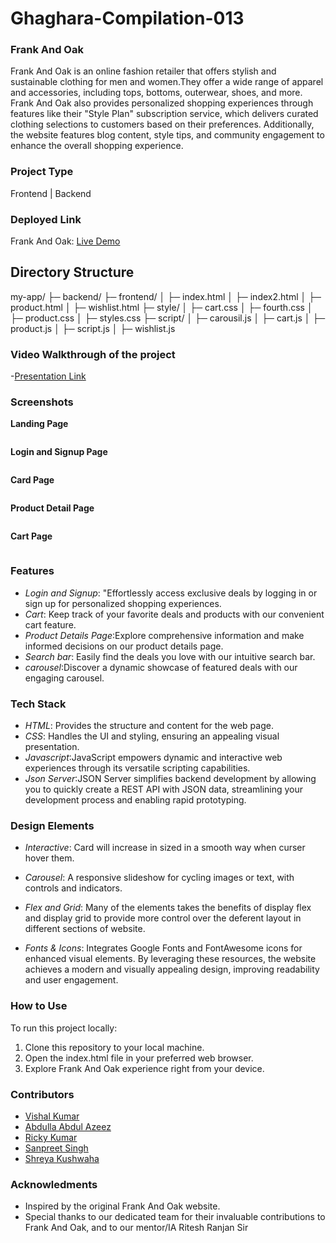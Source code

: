 # Ghaghara-Compilation-013

### Frank And Oak

Frank And Oak is an online fashion retailer that offers stylish and sustainable clothing for men and women.They offer a wide range of apparel and accessories, including tops, bottoms, outerwear, shoes, and more. Frank And Oak also provides personalized shopping experiences through features like their "Style Plan" subscription service, which delivers curated clothing selections to customers based on their preferences. Additionally, the website features blog content, style tips, and community engagement to enhance the overall shopping experience.

### Project Type

Frontend | Backend

### Deployed Link

Frank And Oak: [Live Demo]()

## Directory Structure
my-app/
├─ backend/
├─ frontend/
│ ├─ index.html
│ ├─ index2.html
│ ├─ product.html
│ ├─ wishlist.html
├─ style/
│ ├─ cart.css
│ ├─ fourth.css
│ ├─ product.css
│ ├─ styles.css
├─ script/
│ ├─ carousil.js
│ ├─ cart.js
│ ├─ product.js
│ ├─ script.js
│ ├─ wishlist.js
     
### Video Walkthrough of the project

-[Presentation Link](https://youtu.be/zu-94FmTdys)

### Screenshots

**Landing Page**

<img src="/Ghaghara-Compilation-013/Website image/Landing Page.jpg" alt="">


**Login and Signup Page**

  <img src="/Ghaghara-Compilation-013/Website image/Sign up .jpg" alt="">


**Card Page**

<img src="/Ghaghara-Compilation-013/Website image/Product Page.jpg" alt="">

**Product Detail Page**


<img src="/Ghaghara-Compilation-013/Website image/Product Details.jpg" alt="">

**Cart Page**


<img src="/Ghaghara-Compilation-013/Website image/Add to cart.jpg" alt="">


### Features

- *Login and Signup*: "Effortlessly access exclusive deals by logging in or sign up for personalized shopping experiences.
- *Cart*: Keep track of your favorite deals and products with our convenient cart feature.
- *Product Details Page*:Explore comprehensive information and make informed decisions on our product details page.
- *Search bar*: Easily find the deals you love with our intuitive search bar.
- *carousel*:Discover a dynamic showcase of featured deals with our engaging carousel.

### Tech Stack

- *HTML*: Provides the structure and content for the web page.
- *CSS*: Handles the UI and styling, ensuring an appealing visual presentation.
- *Javascript*:JavaScript empowers dynamic and interactive web experiences through its versatile scripting capabilities.
- *Json Server*:JSON Server simplifies backend development by allowing you to quickly create a REST API with JSON data, streamlining your development process and enabling rapid prototyping.

### Design Elements

- *Interactive*: Card will increase in sized in a smooth way when curser hover them.

- *Carousel*: A responsive slideshow for cycling images or text, with controls and indicators.

- *Flex and Grid*: Many of the elements takes the benefits of display flex and display grid to provide more control over the deferent layout in different sections of website.

- *Fonts & Icons*: Integrates Google Fonts and FontAwesome icons for enhanced visual elements. By leveraging these resources, the website achieves a modern and visually appealing design, improving readability and user engagement.


### How to Use

To run this project locally:

1. Clone this repository to your local machine.
2. Open the index.html file in your preferred web browser.
3. Explore Frank And Oak experience right from your device.

### Contributors

- [Vishal Kumar](https://github.com/uk70)
- [Abdulla Abdul Azeez](https://github.com/Abdullaabdulazeez)
- [Ricky Kumar](https://github.com/Rickykumar010)
- [Sanpreet Singh](https://github.com/Sanpreet0415)
- [Shreya Kushwaha](https://github.com/shreya-kushwaha40)

### Acknowledments

- Inspired by the original Frank And Oak website.
- Special thanks to our dedicated team for their invaluable contributions to Frank And Oak, and to our mentor/IA Ritesh Ranjan Sir












